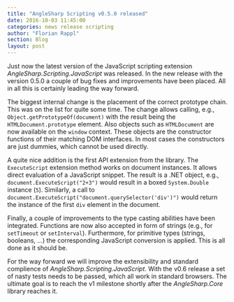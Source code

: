 ```yaml
---
title: "AngleSharp Scripting v0.5.0 released"
date: 2016-10-03 11:45:00
categories: news release scripting
author: "Florian Rappl"
section: Blog
layout: post
---
```

Just now the latest version of the JavaScript scripting extension *AngleSharp.Scripting.JavaScript* was released. In the new release with the version 0.5.0 a couple of bug fixes and improvements have been placed. All in all this is certainly leading the way forward.

The biggest internal change is the placement of the correct prototype chain. This was on the list for quite some time. The change allows calling, e.g., `Object.getPrototypeOf(document)` with the result being the `HTMLDocument.prototype` element. Also objects such as `HTMLDocument` are now available on the `window` context. These objects are the constructor functions of their matching DOM interfaces. In most cases the constructors are just dummies, which cannot be used directly.

A quite nice addition is the first API extension from the library. The `ExecuteScript` extension method works on document instances. It allows direct evaluation of a JavaScript snippet. The result is a .NET object, e.g., `document.ExecuteScript("2+3")` would result in a boxed `System.Double` instance (`5`). Similarly, a call to `document.ExecuteScript("document.querySelector('div')")` would return the instance of the first `div` element in the document.

Finally, a couple of improvements to the type casting abilities have been integrated. Functions are now also accepted in form of strings (e.g., for `setTimeout` or `setInterval`). Furthermore, for primitive types (strings, booleans, ...) the corresponding JavaScript conversion is applied. This is all done as it should be.

For the way forward we will improve the extensibility and standard complience of *AngleSharp.Scripting.JavaScript*. With the v0.6 release a set of nasty tests needs to be passed, which all work in standard browsers. The ultimate goal is to reach the v1 milestone shortly after the *AngleSharp.Core* library reaches it.
